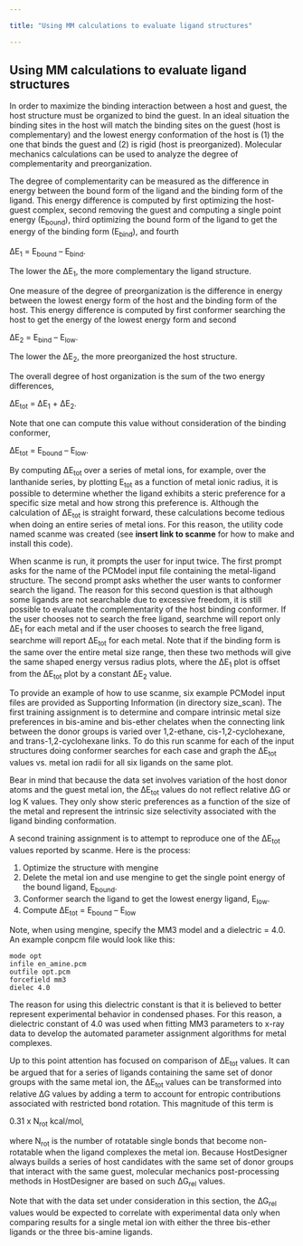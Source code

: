 ```yaml
---

title: "Using MM calculations to evaluate ligand structures"

---
```

## Using MM calculations to evaluate ligand structures

In order to maximize the binding interaction between a host and
guest, the host structure must be organized to bind the
guest. In an ideal situation the binding sites in the
host will match the binding sites on the guest (host
is complementary) and the lowest energy conformation of the host
is (1) the one that binds the guest and (2)
is rigid (host is preorganized). Molecular mechanics calculations can be
used to analyze the degree of complementarity and preorganization.

The degree of complementarity can be measured as the difference
in energy between the bound form of the ligand and
the binding form of the ligand. This energy difference is
computed by first optimizing the host-guest complex, second removing the
guest and computing a single point energy (E<sub>bound</sub>), 
third optimizing the bound form of the ligand to get the energy
of the binding form (E<sub>bind</sub>), and fourth 

∆E<sub>1</sub> = E<sub>bound</sub> – E<sub>bind</sub>. 

The lower the ∆E<sub>1</sub>, the more complementary the
ligand structure.

One measure of the degree of preorganization is the difference
in energy between the lowest energy form of the host
and the binding form of the host. This energy
difference is computed by first conformer searching the host to
get the energy of the lowest energy form and second

∆E<sub>2</sub> = E<sub>bind</sub> – E<sub>low</sub>. 

The lower the ∆E<sub>2</sub>, the more preorganized the host structure.

The overall degree of host organization is the sum of
the two energy differences, 

∆E<sub>tot</sub> = ∆E<sub>1</sub> + ∆E<sub>2</sub>. 

Note that one can compute this value without consideration of
the binding conformer, 

∆E<sub>tot</sub> = E<sub>bound</sub> – E<sub>low</sub>.

By computing ∆E<sub>tot</sub> over a series of metal ions, for
example, over the lanthanide series, by plotting E<sub>tot</sub> as a
function of metal ionic radius, it is possible to determine
whether the ligand exhibits a steric preference for a specific
size metal and how strong this preference is. Although
the calculation of ∆E<sub>tot</sub> is straight forward, 
these calculations become tedious when doing an entire series
of metal ions. For this reason, the utility code named scanme 
was created (see **insert link to scanme** for how to
make and install this code).

When scanme is run, it prompts the user for input
twice. The first prompt asks for the name of the
PCModel input file containing the metal-ligand structure. The second prompt
asks whether the user wants to conformer search the ligand.
The reason for this second question is that although some
ligands are not searchable due to excessive freedom, it is
still possible to evaluate the complementarity of the host binding
conformer. If the user chooses not to search the free
ligand, searchme will report only ∆E<sub>1</sub> for each metal and
if the user chooses to search the free ligand, searchme
will report ∆E<sub>tot</sub> for each metal. Note that if the
binding form is the same over the entire metal size
range, then these two methods will give the same shaped
energy versus radius plots, where the ∆E<sub>1</sub> plot is offset
from the ∆E<sub>tot</sub> plot by a constant ∆E<sub>2</sub> value.

To provide an example of how to use scanme, six
example PCModel input files are provided as Supporting Information (in
directory size_scan). The first training assignment is to determine and
compare intrinsic metal size preferences in bis-amine and bis-ether chelates
when the connecting link between the donor groups is varied
over 1,2-ethane, cis-1,2-cyclohexane, and trans-1,2-cyclohexane
links. To do this run scanme for each of the input structures
doing conformer searches for each case and graph the ∆E<sub>tot</sub>
values vs. metal ion radii for all six ligands on the same plot.

Bear in mind that because the data set involves variation
of the host donor atoms and the guest metal ion,
the ∆E<sub>tot</sub> values do not reflect relative ∆G or log
K values. They only show steric preferences as a function
of the size of the metal and represent the intrinsic
size selectivity associated with the ligand binding conformation. 

A second training assignment is to attempt to reproduce one
of the ∆E<sub>tot</sub> values reported by scanme. Here is the
process:

1. Optimize the structure with mengine
2. Delete the metal ion and use mengine to get the single point energy of the bound ligand, E<sub>bound</sub>.
3. Conformer search the ligand to get the lowest energy ligand, E<sub>low</sub>.
4. Compute ∆E<sub>tot</sub> = E<sub>bound</sub> – E<sub>low</sub>

Note, when using mengine, specify the MM3 model and a
dielectric = 4.0. An example conpcm file would look like
this:

```
mode opt
infile en_amine.pcm
outfile opt.pcm
forcefield mm3
dielec 4.0
```

The reason for using this dielectric constant is that it
is believed to better represent experimental behavior in condensed phases.
For this reason, a dielectric constant of 4.0 was used
when fitting MM3 parameters to x-ray data to develop the
automated parameter assignment algorithms for metal complexes.

Up to this point attention has focused on comparison of
∆E<sub>tot</sub> values. It can be argued that for a series
of ligands containing the same set of donor groups with
the same metal ion, the ∆E<sub>tot</sub> values can be transformed
into relative ∆G values by adding a term to account
for entropic contributions associated with restricted bond 
rotation. This magnitude of this term is 

0.31 x N<sub>rot</sub> kcal/mol,

where N<sub>rot</sub> is the number of rotatable single bonds
that become non-rotatable when the ligand complexes the metal
ion. Because HostDesigner always builds a series of host candidates
with the same set of donor groups that interact with the same guest,
molecular mechanics post-processing methods in HostDesigner are 
based on such ∆G<sub>rel</sub> values. 

Note that with the data set under consideration in this
section, the ∆G<sub>rel</sub> values would be expected to
correlate with experimental data only when comparing results
for a single metal ion with either the three bis-ether
ligands or the three bis-amine ligands.  

